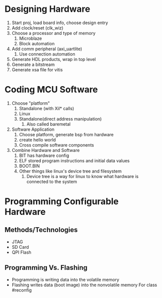 # Designing Hardware
1. Start proj, load board info, choose design entry
2. Add clock/reset (clk_wiz)
3. Choose a processor and type of memory
	1. Microblaze
	2. Block automation
4. Add comm peripheral (axi_uartlite)
	1. Use connection automation
5. Generate HDL products, wrap in top level
6. Generate a bitstream
7. Generate xsa file for vitis
# Coding MCU Software
1. Choose "platform"
	1. Standalone (with Xil* calls)
	2. Linux
	3. Standalone(direct address manipulation)
		1. Also called baremetal
2. Software Application
	1. Choose platform, generate bsp from hardware
	2. create hello world
	3. Cross compile software components
3. Combine Hardware and Software
	1. BIT has hardware config
	2. ELF stored program instructions and initial data values
	3. BOOT.BIN
	4. Other things like linux's device tree and filesystem
		1. Device tree is a way for linux to know what hardware is connected to the system
# Programming Configurable Hardware
## Methods/Technologies
- JTAG
- SD Card
- QPI Flash
## Programming Vs. Flashing
- Programming is writing data into the volatile memory
- Flashing writes data (boot image) into the nonvolatile memory
For class #reconfig